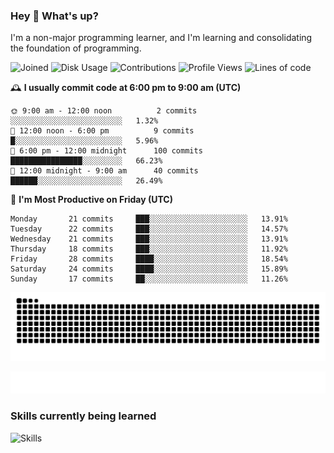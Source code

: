 ### Hey :wave: What's up?

I'm a non-major programming learner, and I'm learning and consolidating the foundation of programming.

<!--START_SECTION:waka-->
![Joined](http://img.shields.io/badge/Joined-9%20years%20ago-6D67E4?style=flat&labelColor=453C67)
![Disk Usage](http://img.shields.io/badge/Github%27s%20Storage-604.3%20MB-FD841F?style=flat&labelColor=E14D2A)
![Contributions](http://img.shields.io/badge/Contributions%20in%202025-76-7DCE13?style=flat&labelColor=2B7A0B)
![Profile Views](http://img.shields.io/badge/Profile%20Views-0-3AB4F2?style=flat&labelColor=0078AA)
![Lines of code](https://img.shields.io/badge/Lines%20of%20code-2%20Million%20Lines%20of%20code-FF8B8B?style=flat&labelColor=EB4747)

🕰️ **I usually commit code at 6:00 pm to 9:00 am (UTC)** 

```text
🌞 9:00 am - 12:00 noon          2 commits      ░░░░░░░░░░░░░░░░░░░░░░░░░   1.32% 
🌆 12:00 noon - 6:00 pm          9 commits      █░░░░░░░░░░░░░░░░░░░░░░░░   5.96% 
🌃 6:00 pm - 12:00 midnight      100 commits    ████████████████░░░░░░░░░   66.23% 
🌙 12:00 midnight - 9:00 am      40 commits     ██████░░░░░░░░░░░░░░░░░░░   26.49%
```
📅 **I'm Most Productive on Friday (UTC)** 

```text
Monday       21 commits     ███░░░░░░░░░░░░░░░░░░░░░░   13.91% 
Tuesday      22 commits     ███░░░░░░░░░░░░░░░░░░░░░░   14.57% 
Wednesday    21 commits     ███░░░░░░░░░░░░░░░░░░░░░░   13.91% 
Thursday     18 commits     ███░░░░░░░░░░░░░░░░░░░░░░   11.92% 
Friday       28 commits     ████░░░░░░░░░░░░░░░░░░░░░   18.54% 
Saturday     24 commits     ████░░░░░░░░░░░░░░░░░░░░░   15.89% 
Sunday       17 commits     ██░░░░░░░░░░░░░░░░░░░░░░░   11.26%
```

<!--END_SECTION:waka-->

![Snake animation](https://raw.githubusercontent.com/dirname/dirname/output/snake.svg)

![metrics](github-metrics.svg)

### Skills currently being learned

![Skills](https://skillicons.dev/icons?i=linux,rust,go,solidity,typescript,bash,git,postgres,mysql,redis,mongo,docker,kubernetes,grafana,prometheus)

